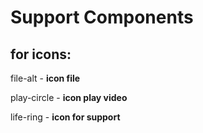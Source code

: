 # Support Components

## for icons:

file-alt - **icon file**

play-circle - **icon play video**

life-ring - **icon for support** 